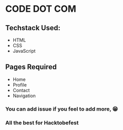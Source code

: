 # CODE DOT COM

## Techstack Used:
- HTML
- CSS
- JavaScript

## Pages Required
- Home
- Profile
- Contact
- Navigation

### You can add issue if you feel to add more, 😁
### All the best for Hacktobefest
